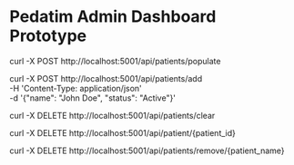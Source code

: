 # Pedatim Admin Dashboard Prototype

curl -X POST http://localhost:5001/api/patients/populate

curl -X POST http://localhost:5001/api/patients/add \
     -H 'Content-Type: application/json' \
     -d '{"name": "John Doe", "status": "Active"}'

curl -X DELETE http://localhost:5001/api/patients/clear

curl -X DELETE http://localhost:5001/api/patient/{patient_id}

curl -X DELETE http://localhost:5001/api/patients/remove/{patient_name}
